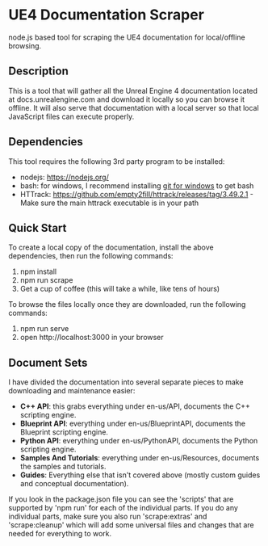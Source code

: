 # UE4 Documentation Scraper
node.js based tool for scraping the UE4 documentation for local/offline browsing.

## Description
This is a tool that will gather all the Unreal Engine 4 documentation located at docs.unrealengine.com and download it locally so you can browse it offline. It will also serve that documentation with a local server so that local JavaScript files can execute properly.

## Dependencies
This tool requires the following 3rd party program to be installed:
- nodejs: https://nodejs.org/
- bash: for windows, I recommend installing [git for windows](https://git-scm.com/download/win) to get bash
- HTTrack: https://github.com/empty2fill/httrack/releases/tag/3.49.2.1 - Make sure the main httrack executable is in your path

## Quick Start
To create a local copy of the documentation, install the above dependencies, then run the following commands:
1. npm install
2. npm run scrape
3. Get a cup of coffee (this will take a while, like tens of hours)

To browse the files locally once they are downloaded, run the following commands:
1. npm run serve
2. open http://localhost:3000 in your browser

## Document Sets
I have divided the documentation into several separate pieces to make downloading and maintenance easier:
- **C++ API**: this grabs everything under en-us/API, documents the C++ scripting engine.
- **Blueprint API**: everything under en-us/BlueprintAPI, documents the Blueprint scripting engine.
- **Python API**: everything under en-us/PythonAPI, documents the Python scripting engine.
- **Samples And Tutorials**: everything under en-us/Resources, documents the samples and tutorials.
- **Guides**: Everything else that isn't covered above (mostly custom guides and conceptual documentation).

If you look in the package.json file you can see the 'scripts' that are supported by 'npm run' for each of the individual parts.  If you do any individual parts, make sure you also run 'scrape:extras' and 'scrape:cleanup' which will add some universal files and changes that are needed for everything to work.
